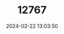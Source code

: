 ---
title: "12767"
category: "Phataginus tricuspis"
draft: false
date: 2024-02-22 13:03:50
languages:
  English: ["African White-bellied Pangolin", "Three-cusped Pangolin", "Tree Pangolin", "White-bellied Pangolin"]
  French: ["Pangolin à écailles tricuspides", "Pangolin commun", "Tricuspide"]
---